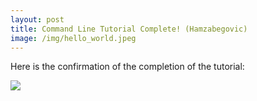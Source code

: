 ```yaml
---
layout: post
title: Command Line Tutorial Complete! (Hamzabegovic)
image: /img/hello_world.jpeg
---
```


Here is the confirmation of the completion of the tutorial:

![](C:\Users\Ademir\univie-tnt-2018-summer.github.io\img\hamzabegovic\hamzabegovic_command_line_tutorial.png)
